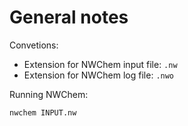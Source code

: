 # General notes

Convetions:

- Extension for NWChem input file: `.nw`
- Extension for NWChem log file: `.nwo`

Running NWChem:
```
nwchem INPUT.nw
```
